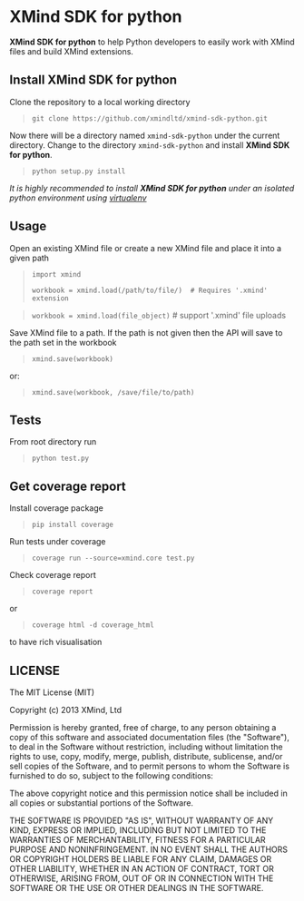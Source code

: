 XMind SDK for python
=====

**XMind SDK for python** to help Python developers to easily work with XMind files and build XMind extensions.

Install XMind SDK for python
---

Clone the repository to a local working directory

> `git clone https://github.com/xmindltd/xmind-sdk-python.git`
	
Now there will be a directory named `xmind-sdk-python` under the current directory. Change to the directory `xmind-sdk-python` and install **XMind SDK for python**.

> `python setup.py install`
	
*It is highly recommended to install __XMind SDK for python__ under an isolated python environment using [virtualenv](https://pypi.python.org/pypi/virtualenv)*

Usage
----

Open an existing XMind file or create a new XMind file and place it into a given path

> `import xmind`
>  
> `workbook = xmind.load(/path/to/file/)  # Requires '.xmind' extension`

> `workbook = xmind.load(file_object)` # support '.xmind' file uploads 
	
Save XMind file to a path.
If the path is not given then the API will save to the path set in the workbook

> `xmind.save(workbook)`

or:
	
> `xmind.save(workbook, /save/file/to/path)`


Tests
---

From root directory run

> `python test.py`
	
Get coverage report
---

Install coverage package
> `pip install coverage`

Run tests under coverage

> `coverage run --source=xmind.core test.py`

Check coverage report

> `coverage report`

or

> `coverage html -d coverage_html`

to have rich visualisation

LICENSE
---

The MIT License (MIT)

Copyright (c) 2013 XMind, Ltd

Permission is hereby granted, free of charge, to any person obtaining a copy of
this software and associated documentation files (the "Software"), to deal in
the Software without restriction, including without limitation the rights to
use, copy, modify, merge, publish, distribute, sublicense, and/or sell copies of
the Software, and to permit persons to whom the Software is furnished to do so,
subject to the following conditions:

The above copyright notice and this permission notice shall be included in all
copies or substantial portions of the Software.

THE SOFTWARE IS PROVIDED "AS IS", WITHOUT WARRANTY OF ANY KIND, EXPRESS OR
IMPLIED, INCLUDING BUT NOT LIMITED TO THE WARRANTIES OF MERCHANTABILITY, FITNESS
FOR A PARTICULAR PURPOSE AND NONINFRINGEMENT. IN NO EVENT SHALL THE AUTHORS OR
COPYRIGHT HOLDERS BE LIABLE FOR ANY CLAIM, DAMAGES OR OTHER LIABILITY, WHETHER
IN AN ACTION OF CONTRACT, TORT OR OTHERWISE, ARISING FROM, OUT OF OR IN
CONNECTION WITH THE SOFTWARE OR THE USE OR OTHER DEALINGS IN THE SOFTWARE.
